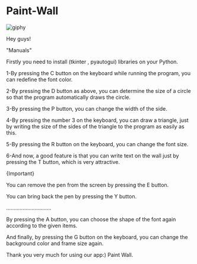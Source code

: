 # Paint-Wall

![giphy](https://user-images.githubusercontent.com/72028549/219853798-ce203700-8bbb-4cfd-8f71-4f289eb9cecc.gif)

Hey guys!

"Manuals"

Firstly you need to install (tkinter , pyautogui) libraries on your Python.

1-By pressing the C button on the keyboard while running the program, 
you can redefine the font color.

2-By pressing the D button as above, 
you can determine the size of a circle so that the program automatically draws the circle.

3-By pressing the P button, 
you can change the width of the side.

4-By pressing the number 3 on the keyboard, 
you can draw a triangle, just by writing the size of the sides of the triangle to the program as easily as this.

5-By pressing the R button on the keyboard, 
you can change the font size.

6-And now, 
a good feature is that you can write text on the wall just by pressing the T button, which is very attractive.


{Important}


You can remove the pen from the screen by pressing the E button.

You can bring back the pen by pressing the Y button.

..............................

By pressing the A button, you can choose the shape of the font again according to the given items.

And finally, by pressing the G button on the keyboard, you can change the background color and frame size again.




Thank you very much for using our app:)
Paint Wall.
